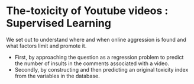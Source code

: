 # The-toxicity of Youtube videos : Supervised Learning

We set out to	understand where and when online aggression is found and what factors limit and promote it.
* First, by approaching the question as a regression problem to predict the number of insults in the comments associated with a	
video.	 
* Secondly, by constructing and then predicting an original toxicity index from the	
variables in the database.
